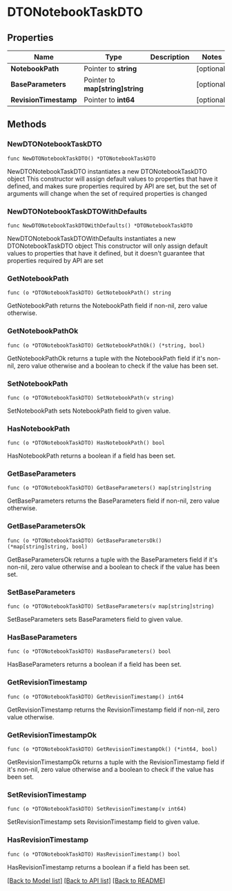 # DTONotebookTaskDTO

## Properties

Name | Type | Description | Notes
------------ | ------------- | ------------- | -------------
**NotebookPath** | Pointer to **string** |  | [optional] 
**BaseParameters** | Pointer to **map[string]string** |  | [optional] 
**RevisionTimestamp** | Pointer to **int64** |  | [optional] 

## Methods

### NewDTONotebookTaskDTO

`func NewDTONotebookTaskDTO() *DTONotebookTaskDTO`

NewDTONotebookTaskDTO instantiates a new DTONotebookTaskDTO object
This constructor will assign default values to properties that have it defined,
and makes sure properties required by API are set, but the set of arguments
will change when the set of required properties is changed

### NewDTONotebookTaskDTOWithDefaults

`func NewDTONotebookTaskDTOWithDefaults() *DTONotebookTaskDTO`

NewDTONotebookTaskDTOWithDefaults instantiates a new DTONotebookTaskDTO object
This constructor will only assign default values to properties that have it defined,
but it doesn't guarantee that properties required by API are set

### GetNotebookPath

`func (o *DTONotebookTaskDTO) GetNotebookPath() string`

GetNotebookPath returns the NotebookPath field if non-nil, zero value otherwise.

### GetNotebookPathOk

`func (o *DTONotebookTaskDTO) GetNotebookPathOk() (*string, bool)`

GetNotebookPathOk returns a tuple with the NotebookPath field if it's non-nil, zero value otherwise
and a boolean to check if the value has been set.

### SetNotebookPath

`func (o *DTONotebookTaskDTO) SetNotebookPath(v string)`

SetNotebookPath sets NotebookPath field to given value.

### HasNotebookPath

`func (o *DTONotebookTaskDTO) HasNotebookPath() bool`

HasNotebookPath returns a boolean if a field has been set.

### GetBaseParameters

`func (o *DTONotebookTaskDTO) GetBaseParameters() map[string]string`

GetBaseParameters returns the BaseParameters field if non-nil, zero value otherwise.

### GetBaseParametersOk

`func (o *DTONotebookTaskDTO) GetBaseParametersOk() (*map[string]string, bool)`

GetBaseParametersOk returns a tuple with the BaseParameters field if it's non-nil, zero value otherwise
and a boolean to check if the value has been set.

### SetBaseParameters

`func (o *DTONotebookTaskDTO) SetBaseParameters(v map[string]string)`

SetBaseParameters sets BaseParameters field to given value.

### HasBaseParameters

`func (o *DTONotebookTaskDTO) HasBaseParameters() bool`

HasBaseParameters returns a boolean if a field has been set.

### GetRevisionTimestamp

`func (o *DTONotebookTaskDTO) GetRevisionTimestamp() int64`

GetRevisionTimestamp returns the RevisionTimestamp field if non-nil, zero value otherwise.

### GetRevisionTimestampOk

`func (o *DTONotebookTaskDTO) GetRevisionTimestampOk() (*int64, bool)`

GetRevisionTimestampOk returns a tuple with the RevisionTimestamp field if it's non-nil, zero value otherwise
and a boolean to check if the value has been set.

### SetRevisionTimestamp

`func (o *DTONotebookTaskDTO) SetRevisionTimestamp(v int64)`

SetRevisionTimestamp sets RevisionTimestamp field to given value.

### HasRevisionTimestamp

`func (o *DTONotebookTaskDTO) HasRevisionTimestamp() bool`

HasRevisionTimestamp returns a boolean if a field has been set.


[[Back to Model list]](../README.md#documentation-for-models) [[Back to API list]](../README.md#documentation-for-api-endpoints) [[Back to README]](../README.md)


